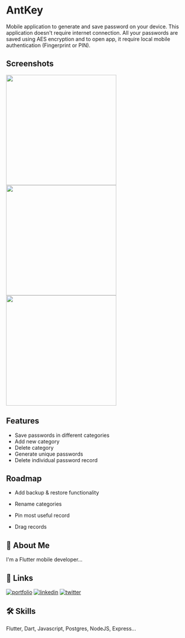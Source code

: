 
# AntKey

Mobile application to generate and save password on your device.
This application doesn't require internet connection. All your passwords are saved using AES encryption and to open app, it require local mobile authentication (Fingerprint or PIN).


## Screenshots

<p float="left">
<img src="https://user-images.githubusercontent.com/24457435/224547072-61735a78-fc72-4e1f-9cc9-95b68a6dd0ac.gif" width="300" height=auto>
<img src="https://user-images.githubusercontent.com/24457435/224547081-4e1a97fd-6082-4ae1-a10b-7fc3fbced720.gif" width="300" height=auto>
<img src="https://user-images.githubusercontent.com/24457435/224547084-5e6b15c7-46bd-42a4-8448-598845407222.gif" width="300" height=auto>
</p>

## Features

- Save passwords in different categories
- Add new category
- Delete category
- Generate unique passwords
- Delete individual password record


## Roadmap

- Add backup & restore functionality

- Rename categories
- Pin most useful record 
- Drag records


## 🚀 About Me
I'm a Flutter mobile developer...


## 🔗 Links
[![portfolio](https://img.shields.io/badge/my_portfolio-000?style=for-the-badge&logo=ko-fi&logoColor=white)](https://singh-sukhdip.github.io/)
[![linkedin](https://img.shields.io/badge/linkedin-0A66C2?style=for-the-badge&logo=linkedin&logoColor=white)](https://www.linkedin.com/in/sukhdip-singh-1a82797a/)
[![twitter](https://img.shields.io/badge/twitter-1DA1F2?style=for-the-badge&logo=twitter&logoColor=white)](https://twitter.com/singh_sukhdip_)


## 🛠 Skills
Flutter, Dart, Javascript, Postgres, NodeJS, Express...

